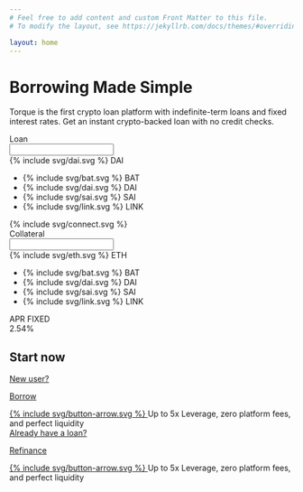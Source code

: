 ```yaml
---
# Feel free to add content and custom Front Matter to this file.
# To modify the layout, see https://jekyllrb.com/docs/themes/#overriding-theme-defaults

layout: home
---
```


<div class="container pt-90 pb-60">
    <div class="row">
        <div class="col col-8 col-xs-12">
            <div class="pl-55 pl-lg-0 w-100 text-xs-center">
                <h1 class="mb-40">Borrowing Made Simple</h1>
                <p class="fs-16 fs-xs-12 lh-160 mb-50 c-secondary"><span class="fw-700">Torque</span> is the first crypto loan platform with indefinite-term loans and fixed interest rates. Get an instant crypto-backed loan with no credit checks.</p>
            </div>
        </div>
    </div>
    <div class="row">
        <div class="col col-12">
            <div class="mw-100 px-55">
            <form class="form-loan">
                <div class="item-form">
                    <span>Loan</span>
                    <div >
                        <input />
                        <div class="select-loan">
                            <div class="selected-loan">
                                {% include svg/dai.svg %}
                                DAI
                            </div>
                            <ul class="ul-select-loan">
                                <li>
                                    {% include svg/bat.svg %}
                                    BAT
                                </li>
                                <li>
                                    {% include svg/dai.svg %}                            
                                    DAI
                                </li>
                                <li>
                                    {% include svg/sai.svg %}                           
                                    SAI
                                </li>
                                <li>
                                    {% include svg/link.svg %}                        
                                    LINK
                                </li>
                            </ul>
                        </div>
                    </div>
                </div>
                <div class="item-connect"> 
                    {% include svg/connect.svg %}
                </div>
                <div class="item-form">
                    <span>Collateral</span>
                    <div>
                        <input />
                        <div class="select-loan">
                            <div class="selected-loan">
                                {% include svg/eth.svg %}
                                ETH
                            </div>
                            <ul class="ul-select-loan">
                                <li>
                                    {% include svg/bat.svg %}
                                    BAT
                                </li>
                                <li>
                                    {% include svg/dai.svg %}                            
                                    DAI
                                </li>
                                <li>
                                    {% include svg/sai.svg %}                           
                                    SAI
                                </li>
                                <li>
                                    {% include svg/link.svg %}                        
                                    LINK
                                </li>
                            </ul>
                        </div>
                    </div>
                </div>
                <div class="item-result">
                    <span>APR <span class="c-gradient fw-900">FIXED</span></span>
                    <div class="value-result">2.54%</div>
                </div>
            </form>
            </div>
        </div>
    </div>
</div>
<section class="pt-45 pb-90">
    <div class="container">
        <div class="row">
            <div class="col col-12 jc-c">
                <h2 class="mb-30">Start now</h2>            
            </div>
        </div>
        <div class="row">
            <div class="col col-8 jc-sb mx-a">
                <div class="flex fd-c">
                    <a href="#" class="button button-blue button-lg">
                        <div class="flex fd-c">
                            <span>New user?</span>
                            <p>Borrow</p>
                        </div>
                        {% include svg/button-arrow.svg %}
                    </a>
                    <span class="info-after-button">Up to 5x Leverage, zero platform fees, <br /> and perfect liquidity</span>
                </div>          
                <div class="flex fd-c">
                    <a href="#" class="button button-purple button-lg">
                        <div class="flex fd-c">
                            <span>Already have a loan?</span>
                            <p>Refinance</p>
                        </div>
                        {% include svg/button-arrow.svg %}
                    </a>
                    <span class="fs-13 lh-150 c-gray mt-20 ml-40">Up to 5x Leverage, zero platform fees, <br /> and perfect liquidity</span>
                </div>          
            </div>
        </div>
    </div>
<section>